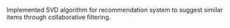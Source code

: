 Implemented SVD algorithm for recommendation system to suggest similar items through collaborative filtering.
